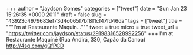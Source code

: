 
+++
author = "Jaydson Gomes"
categories = ["tweet"]
date = "Sun Jan 23 15:26:35 +0000 2011"
draft = false
slug = "43923c4979683ef73d4c065f7bf8f1cf47fd46da"
tags = ["tweet"]
title = """I'm at Restaurante Maquin..."""
tweet = true
micro = true
tweet_url = "https://twitter.com/jaydson/status/29198316528992256"
+++
I'm at Restaurante Maquiné (Rua Andirá, 330, Capão da Canoa) http://4sq.com/gQfPCD
